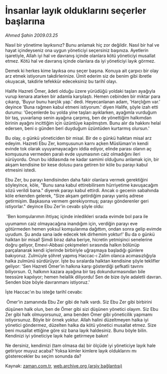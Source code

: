 # İnsanlar layık olduklarını seçerler başlarına

*Ahmed Şahin 2009.03.25*

<tr><td class="metin" colspan="2" style="padding-top: 20px; padding-left: 5px; padding-right: 10px;">Nasıl bir yönetime layıksınız? Bunu anlamak hiç zor değildir. Nasıl bir hal ve hayat içindeyseniz ona uygun yöneticiyi seçersiniz başınıza. Ayetlerin işaretiyle, Allah iyi hal ve davranış içinde olanlara kötü yöneticiyi musallat etmez. Kötü hal ve davranış içinde olanlara da iyi yöneticiyi layık görmez.</td></tr><tr><td class="metin" colspan="2" style="padding-top: 20px; padding-left: 5px; padding-right: 10px;"><p> Demek ki herkes kime layıksa onu seçer başına. Konuya ait çarpıcı bir olay arz etmek istiyorum takdirlerinize. Ümit ederim siz de benim gibi ibretle okuyacak, takdirle tefekkür edeceksiniz bu tarihî olayı.
<p>Halife Hazreti Ömer, âdeti olduğu üzere yürüdüğü yoldaki taşları ayağıyla vurup kenara atarken bir adamla karşılaştı. Hemen cebinden bir miktar para çıkarıp, 'Buyur bunu harçlık yap.' dedi. Heyecanlanan adam, 'Harçlığım var.' deyince 'Buna rağmen kabul etmeni istiyorum.' diyen Halife, şöyle izah etti durumu: 'Geçenlerde bu yolda yine taşları ayıklarken, ayağımla vurduğum bir taş, yuvarlanıp senin ayağına çarpmış, ben de yönettiğim halkımdan birinin ayağını incittiğim için üzüntüye kapılmıştım. Bunu alır da hakkını helal edersen, beni o günden beri duyduğum üzüntüden kurtarmış olursun.'
<p>Bu olay, o günkü yöneticiden bir misal. Bir de o günkü halktan misal arz edeyim. Hazreti Ebu Zer, komşusunun karnı açken Müslüman'ın kendi evinde tok olarak uyuyamayacağını iddia ediyor, elinde parası olanın aç komşusuna vermeden paralı evde uyumasının caiz olmadığını ileri sürüyordu. Onun bu iddiasında ne kadar samimi olduğunu anlamak için, bir akşam kendisine bir kese dolusu para getiren bir köle bu parayı kabul etmesini istedi.
<p>Ebu Zer, bu parayı kendisinden daha fakir olanlara vermek gerektiğini söyleyince, köle, "Bunu sana kabul ettirebilirsem hürriyetime kavuşacağım sözü verildi bana." diyerek parayı kabul ettirdi. Ancak o gecenin sabahında köle erkenden gelerek, "Size akşam getirdiğim parayı yanlış adrese getirmişim. Başkasına vermem gerekiyormuş; parayı gönderenler geri istiyorlar." deyince Ebu Zer'in cevabı şöyle oldu:
<p> 'Ben komşularımın ihtiyaç içinde inledikleri sırada evimde bol para ile uyumamın caiz olmayacağına inandığım için, verdiğin parayı eve götürmeden hemen yoksul komşularıma dağıttım, ondan sonra gelip evimde uyudum. Şu anda sana iade edecek tek dirhemim yoktur!' Bu da o günkü halktan bir misal! Şimdi biraz daha beriye, hicretin yetmişinci senelerine doğru geliyor, Emevi-Abbasi çekişmeleri sırasında halkın bölünüp parçalanarak kendi içlerinde birbiriyle uğraşmaya başladığı günlere bakıyoruz. Zulmüyle şöhret yapmış Haccac-ı Zalim olanca acımasızlığıyla halka zulmünü sürdürüyor. İşte bu sıralarda halktan kendisine şöyle teklifler geliyor: 'Sen Hazreti Ömer'in halkına karşı gösterdiği şefkatli tavrını biliyorsun. O, halkının kazara ayağına bir taş dokundurmasından bile teessüre kapılıyor; hemen helallik diliyordu! Sen de bize öyle adaletli davran. Senden bize böyle davranmanı istiyoruz.'
<p>İşte Haccac'ın bu isteğe tarihî cevabı:
<p> Ömer'in zamanında Ebu Zer gibi de halk vardı. Siz Ebu Zer gibi birbirini düşünen halk olun, ben de Ömer gibi sizi düşünen yönetici olayım. Siz Ebu Zer gibi halk olmuyorsunuz, ama benden Ömer gibi yöneticilik yapmamı istiyorsunuz. Böyle bir örnek yoktur. Allah halini düzeltmeyen halka iyi yönetici göndermez, düzelten halka da kötü yönetici musallat etmez. Size beni musallat ettiğine göre siz bana layık haldesiniz. Bunu böyle bilin. Kendinizi iyi yöneticiye layık hale getirmeye bakın!
<p>Ne dersiniz, kendimizi (tam olmasa da) bir ölçüde iyi yöneticiye layık hale getiriyor muyuz acaba? Yoksa kimler kimlere layık olduklarını mı gösterecekler bu seçim sonunda da?<br/></p></p></p></p></p></p></p></p></td></tr>

Kaynak: [zaman.com.tr](http://zaman.com.tr/yazar.do?yazino=829670), [web.archive.org (arşiv bağlantısı)](http://web.archive.org/web/20090405221039/http://zaman.com.tr:80/yazar.do?yazino=829670)
